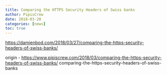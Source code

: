```yaml
---
title: Comparing the HTTPS Security Headers of Swiss banks
author: PipisCrew
date: 2018-03-28
categories: [news]
toc: true
---
```


https://damienbod.com/2018/03/27/comparing-the-https-security-headers-of-swiss-banks/

origin - https://www.pipiscrew.com/2018/03/comparing-the-https-security-headers-of-swiss-banks/ comparing-the-https-security-headers-of-swiss-banks